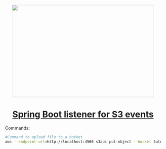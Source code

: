 
<p align="center">
  <img width="460" height="300" src="https://miro.medium.com/max/700/1*NAL-BdGKg1Vme1wuGzTd0w.png">
</p>

<h1 align="center"><a href="https://faun.pub/spring-boot-listener-for-s3-events-feaaf93e97e">Spring Boot listener for S3 events
</a></h1>


Commands:

```sh
#Command to upload file to a bucket
aws --endpoint-url=http://localhost:4566 s3api put-object --bucket tutorial-bucket --key test --body test.csv
```